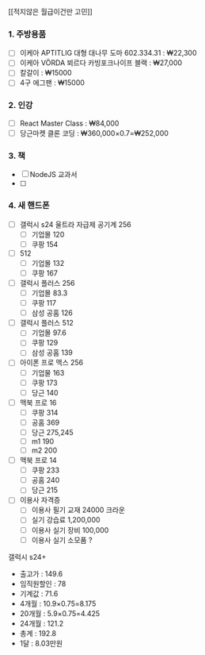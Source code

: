 [[적지않은 월급이건만 고민]]

### 1. 주방용품
- [ ] 이케아 APTITLIG 대형 대나무 도마 602.334.31 : ₩22,300
- [ ] 이케아 VÖRDA 뵈르다 카빙포크나이프 블랙 : ₩27,000
- [ ] 칼갈이 : ₩15000
- [ ] 4구 에그팬 : ₩15000

### 2. 인강
- [ ] React Master Class : ₩84,000
- [ ] 당근마켓 클론 코딩 : ₩360,000×0.7=₩252,000

### 3. 책
- [ ] NodeJS 교과서
- [ ] 

### 4. 새 핸드폰
- [ ] 갤럭시 s24 울트라 자급제 공기계 256
	- [ ] 기업몰 120
	- [ ] 쿠팡 154
- [ ] 512
	- [ ] 기업몰 132
	- [ ] 쿠팡 167
- [ ] 갤럭시 플러스 256
	- [ ] 기업몰 83.3
	- [ ] 쿠팡 117
	- [ ] 삼성 공홈 126
- [ ] 갤럭시 플러스 512
	- [ ] 기업몰 97.6
	- [ ] 쿠팡 129
	- [ ] 삼성 공홈 139
- [ ] 아이폰 프로 맥스 256
	- [ ] 기업물 163
	- [ ] 쿠팡 173
	- [ ] 당근 140
- [ ] 맥북 프로 16
	- [ ] 쿠팡 314
	- [ ] 공홈 369
	- [ ] 당근 275,245
	- [ ] m1 190
	- [ ] m2 200
- [ ] 맥북 프로 14
	- [ ] 쿠팡 233
	- [ ] 공홈 240
	- [ ] 당근 215
- [ ] 이용사 자격증
	- [ ] 이용사 필기 교재 24000 크라운
	- [ ] 실기 강습료 1,200,000
	- [ ] 이용사 실기 장비 100,000
	- [ ] 이용사 실기 소모품 ?

갤럭시 s24+
- 출고가 : 149.6
- 임직원할인 : 78
- 기계값 : 71.6
- 4개월 : 10.9×0.75=8.175
- 20개월 : 5.9×0.75=4.425
- 24개월 : 121.2
- 총계 : 192.8
- 1달 : 8.03만원